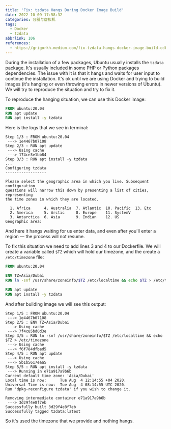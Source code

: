 ```yaml
---
title: 'Fix: tzdata Hangs During Docker Image Build'
date: 2022-10-09 17:58:32
categories: 容器与虚拟机
tags:
  - Docker
  - tzdata
abbrlink: 106
references:
  - https://grigorkh.medium.com/fix-tzdata-hangs-docker-image-build-cdb52cc3360d
---
```

During the installation of a few packages, Ubuntu usually installs the `tzdata` package.
It's usually included in some PHP or Python packages dependencies.
The issue with it is that it hangs and waits for user input to continue the installation.
It's ok until we are using Docker and trying to build images (it's hanging or even throwing errors in newer versions of Ubuntu).
We will try to reproduce the situation and try to fix it.

To reproduce the hanging situation, we can use this Docker image:

```dockerfile
FROM ubuntu:20.04
RUN apt update
RUN apt install -y tzdata
```

Here is the logs that we see in terminal:

```
Step 1/3 : FROM ubuntu:20.04
 ---> 1e4467b07108
Step 2/3 : RUN apt update
 ---> Using cache
 ---> 174ce3e1bb84
Step 3/3 : RUN apt install -y tzdata
...
Configuring tzdata
------------------

Please select the geographic area in which you live. Subsequent configuration
questions will narrow this down by presenting a list of cities, representing
the time zones in which they are located.

  1. Africa      4. Australia  7. Atlantic  10. Pacific  13. Etc
  2. America     5. Arctic     8. Europe    11. SystemV
  3. Antarctica  6. Asia       9. Indian    12. US
Geographic area: 
```

And here it hangs waiting for us enter data, and even after you'll enter a region — the process will not resume.

To fix this situation we need to add lines 3 and 4 to our Dockerfile. We will create a variable called `$TZ` which will hold our timezone, and the create a `/etc/timezone` file:

```dockerfile
FROM ubuntu:20.04

ENV TZ=Asia/Dubai
RUN ln -snf /usr/share/zoneinfo/$TZ /etc/localtime && echo $TZ > /etc/timezone

RUN apt update
RUN apt install -y tzdata
```

And after building image we will see this output:

```
Step 1/5 : FROM ubuntu:20.04
 ---> 1e4467b07108
Step 2/5 : ENV TZ=Asia/Dubai
 ---> Using cache
 ---> 7f4c85bd0d3e
Step 3/5 : RUN ln -snf /usr/share/zoneinfo/$TZ /etc/localtime && echo $TZ > /etc/timezone
 ---> Using cache
 ---> f6f784dfbad5
Step 4/5 : RUN apt update
 ---> Using cache
 ---> 5b1b5617eaa5
Step 5/5 : RUN apt install -y tzdata
 ---> Running in e71a917a9b6b
Current default time zone: 'Asia/Dubai'
Local time is now:      Tue Aug  4 12:14:55 +04 2020.
Universal Time is now:  Tue Aug  4 08:14:55 UTC 2020.
Run 'dpkg-reconfigure tzdata' if you wish to change it.

Removing intermediate container e71a917a9b6b
 ---> 3d29f4e8f7eb
Successfully built 3d29f4e8f7eb
Successfully tagged tzdata:latest
```

So it's used the timezone that we provide and nothing hangs.
